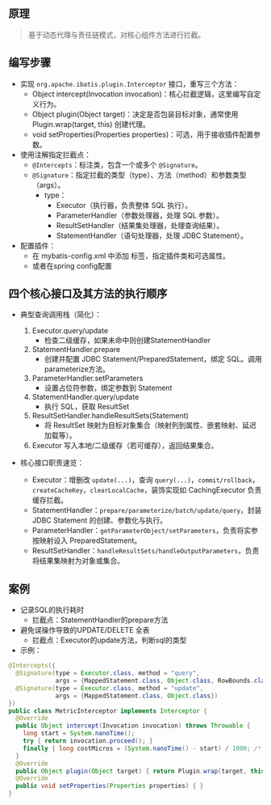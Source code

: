 ## 原理
> 基于动态代理与责任链模式，对核心组件方法进行拦截。
## 编写步骤
  * 实现 `org.apache.ibatis.plugin.Interceptor` 接口，重写三个方法：
    * Object intercept(Invocation invocation)：核心拦截逻辑，这里编写自定义行为。
    * Object plugin(Object target)：决定是否包装目标对象，通常使用 Plugin.wrap(target, this) 创建代理。
    * void setProperties(Properties properties)：可选，用于接收插件配置参数。
  * 使用注解指定拦截点：
    * `@Intercepts`：标注类，包含一个或多个 `@Signature`。
    * `@Signature`：指定拦截的类型（type）、方法（method）和参数类型（args）。
      * type：
        * Executor（执行器，负责整体 SQL 执行）。
        * ParameterHandler（参数处理器，处理 SQL 参数）。
        * ResultSetHandler（结果集处理器，处理查询结果）。
        * StatementHandler（语句处理器，处理 JDBC Statement）。
  * 配置插件：
    * 在 mybatis-config.xml 中添加 <plugins> 标签，指定插件类和可选属性。
    * 或者在spring config配置
## 四个核心接口及其方法的执行顺序
  - 典型查询调用栈（简化）：
    1) Executor.query/update 
       * 检查二级缓存，如果未命中则创建StatementHandler
    2) StatementHandler.prepare
       * 创建并配置 JDBC Statement/PreparedStatement，绑定 SQL。调用parameterize方法。
    3) ParameterHandler.setParameters
       * 设置占位符参数，绑定参数到 Statement
    4) StatementHandler.query/update
       * 执行 SQL，获取 ResultSet
    5) ResultSetHandler.handleResultSets(Statement)
       * 将 ResultSet 映射为目标对象集合（映射列到属性、嵌套映射、延迟加载等）。
    6) Executor 写入本地/二级缓存（若可缓存），返回结果集合。

  - 核心接口职责速览：
    - Executor：增删改 `update(...)`，查询 `query(...)`，`commit/rollback`，`createCacheKey`，`clearLocalCache`，装饰实现如 CachingExecutor 负责缓存拦截。
    - StatementHandler：`prepare/parameterize/batch/update/query`，封装 JDBC Statement 的创建、参数化与执行。
    - ParameterHandler：`getParameterObject/setParameters`，负责将实参按映射设入 PreparedStatement。
    - ResultSetHandler：`handleResultSets/handleOutputParameters`，负责将结果集映射为对象或集合。
  
## 案例
  * 记录SQL的执行耗时
    * 拦截点：StatementHandler的prepare方法
  * 避免误操作导致的UPDATE/DELETE 全表
    * 拦截点：Executor的update方法，判断sql的类型
* 示例：
```java
@Intercepts({
  @Signature(type = Executor.class, method = "query",
             args = {MappedStatement.class, Object.class, RowBounds.class, ResultHandler.class}),
  @Signature(type = Executor.class, method = "update",
             args = {MappedStatement.class, Object.class})
})
public class MetricInterceptor implements Interceptor {
  @Override
  public Object intercept(Invocation invocation) throws Throwable {
    long start = System.nanoTime();
    try { return invocation.proceed(); }
    finally { long costMicros = (System.nanoTime() - start) / 1000; /* 记录耗时 */ }
  }
  @Override
  public Object plugin(Object target) { return Plugin.wrap(target, this); }
  @Override
  public void setProperties(Properties properties) { }
}
```